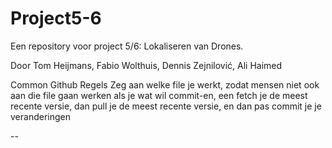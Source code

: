 # Project5-6
Een repository voor project 5/6: Lokaliseren van Drones.

Door Tom Heijmans, Fabio Wolthuis, Dennis Zejnilović, Ali Haimed

Common Github Regels
Zeg aan welke file je werkt, zodat mensen niet ook aan die file gaan werken
als je wat wil commit-en, een fetch je de meest recente versie, dan pull je de meest recente versie, en dan pas commit je je veranderingen

--
